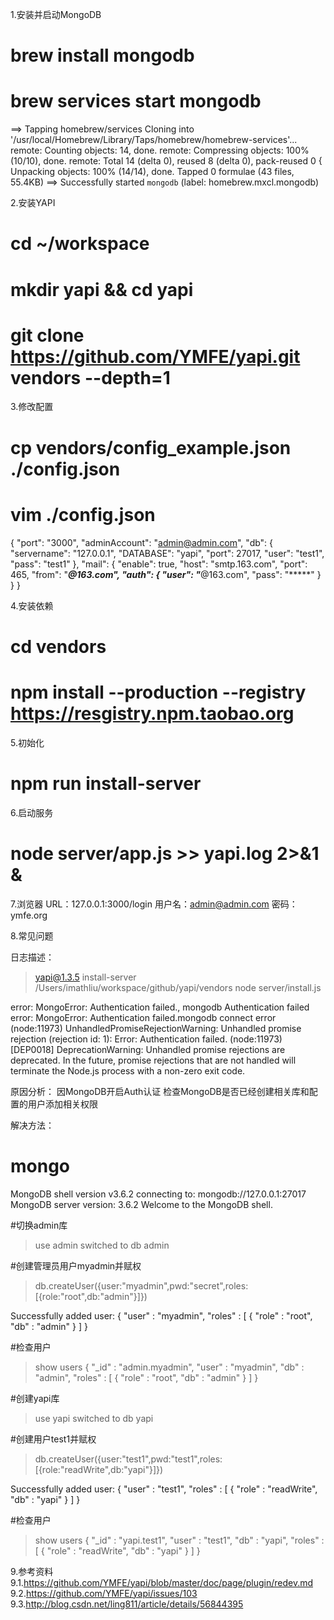 1.安装并启动MongoDB
# brew install mongodb

# brew services start mongodb
==> Tapping homebrew/services
Cloning into '/usr/local/Homebrew/Library/Taps/homebrew/homebrew-services'...
remote: Counting objects: 14, done.
remote: Compressing objects: 100% (10/10), done.
remote: Total 14 (delta 0), reused 8 (delta 0), pack-reused 0
{
Unpacking objects: 100% (14/14), done.
Tapped 0 formulae (43 files, 55.4KB)
==> Successfully started `mongodb` (label: homebrew.mxcl.mongodb)

2.安装YAPI
# cd ~/workspace
# mkdir yapi && cd yapi
# git clone https://github.com/YMFE/yapi.git vendors --depth=1

3.修改配置
# cp vendors/config_example.json ./config.json
# vim ./config.json

{
  "port": "3000",
  "adminAccount": "admin@admin.com",
  "db": {
    "servername": "127.0.0.1",
    "DATABASE":  "yapi",
    "port": 27017,
    "user": "test1",
    "pass": "test1"
  },
  "mail": {
    "enable": true,
    "host": "smtp.163.com",
    "port": 465,
    "from": "***@163.com",
    "auth": {
        "user": "***@163.com",
        "pass": "*****"
    }
  }
}

4.安装依赖
# cd vendors
# npm install --production --registry https://resgistry.npm.taobao.org

5.初始化
# npm run install-server

6.启动服务
# node server/app.js >> yapi.log 2>&1 &

7.浏览器
URL：127.0.0.1:3000/login
用户名：admin@admin.com
密码：ymfe.org

8.常见问题

日志描述：
> yapi@1.3.5 install-server /Users/imathliu/workspace/github/yapi/vendors
>  node server/install.js

error: MongoError: Authentication failed., mongodb Authentication failed
error: MongoError: Authentication failed.mongodb connect error
(node:11973) UnhandledPromiseRejectionWarning: Unhandled promise rejection (rejection id: 1): Error: Authentication failed.
(node:11973) [DEP0018] DeprecationWarning: Unhandled promise rejections are deprecated. In the future, promise rejections that are not handled will terminate the Node.js process with a non-zero exit code.

原因分析：
因MongoDB开启Auth认证 检查MongoDB是否已经创建相关库和配置的用户添加相关权限

解决方法：
# mongo
MongoDB shell version v3.6.2
connecting to: mongodb://127.0.0.1:27017
MongoDB server version: 3.6.2
Welcome to the MongoDB shell.

#切换admin库
> use admin
switched to db admin

#创建管理员用户myadmin并赋权
> db.createUser({user:"myadmin",pwd:"secret",roles:[{role:"root",db:"admin"}]})

Successfully added user: {
	"user" : "myadmin",
	"roles" : [
		{
			"role" : "root",
			"db" : "admin"
		}
	]
}

#检查用户
> show users
{
	"_id" : "admin.myadmin",
	"user" : "myadmin",
	"db" : "admin",
	"roles" : [
		{
			"role" : "root",
			"db" : "admin"
		}
	]
}

#创建yapi库
> use yapi
switched to db yapi

#创建用户test1并赋权
> db.createUser({user:"test1",pwd:"test1",roles:[{role:"readWrite",db:"yapi"}]})

Successfully added user: {
	"user" : "test1",
	"roles" : [
		{
			"role" : "readWrite",
			"db" : "yapi"
		}
	]
}

#检查用户
> show users
{
	"_id" : "yapi.test1",
	"user" : "test1",
	"db" : "yapi",
	"roles" : [
		{
			"role" : "readWrite",
			"db" : "yapi"
		}
	]
}

9.参考资料
9.1.https://github.com/YMFE/yapi/blob/master/doc/page/plugin/redev.md
9.2.https://github.com/YMFE/yapi/issues/103
9.3.http://blog.csdn.net/ling811/article/details/56844395
